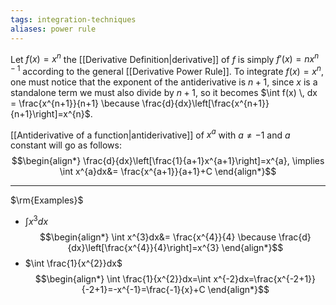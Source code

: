 ```yaml
---
tags: integration-techniques
aliases: power rule
---
```

Let $f(x) = x^{n}$ the [[Derivative Definition|derivative]] of $f$ is simply $f'(x) = nx^{n-1}$ according to the general [[Derivative Power Rule]]. To integrate $f(x)= x^{n}$, one must notice that the exponent of the antiderivative is $n+1$, since $x$ is a standalone term we must also divide by $n+1$, so it becomes $\int f(x) \, dx = \frac{x^{n+1}}{n+1} \because \frac{d}{dx}\left[\frac{x^{n+1}}{n+1}\right]=x^{n}$.

[[Antiderivative of a function|antiderivative]] of $x^{a}$ with $a \ne -1$ and $a$ constant will go as follows:
$$\begin{align*}
\frac{d}{dx}\left[\frac{1}{a+1}x^{a+1}\right]=x^{a}, \implies \int x^{a}dx&= \frac{x^{a+1}}{a+1}+C
\end{align*}$$
___
$\rm{Examples}$
- $\int x^{3}dx$ 
  $$\begin{align*}
\int x^{3}dx&= \frac{x^{4}}{4} \because \frac{d}{dx}\left[\frac{x^{4}}{4}\right]=x^{3}
\end{align*}$$
- $\int \frac{1}{x^{2}}dx$
  $$\begin{align*}
\int \frac{1}{x^{2}}dx=\int x^{-2}dx=\frac{x^{-2+1}}{-2+1}=-x^{-1}=\frac{-1}{x}+C
\end{align*}$$
